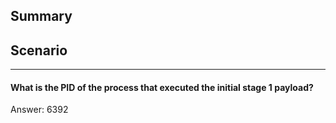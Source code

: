## Summary
## Scenario

---

#### What is the PID of the process that executed the initial stage 1 payload?

Answer: 6392
